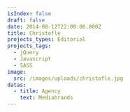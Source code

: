 ```yaml
---
isIndex: false
draft: false
date: 2014-08-12T22:00:00.000Z
title: Christofle
projects_types: Editorial
projects_tags:
  - jQuery
  - Javascript
  - SASS
image:
  src: /images/uploads/christofle.jpg
datas:
  - title: Agency
    text: Mediabrands
---
```

